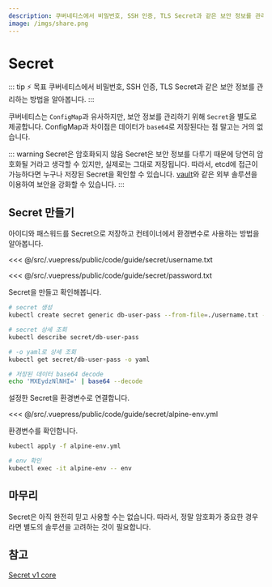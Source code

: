 ```yaml
---
description: 쿠버네티스에서 비밀번호, SSH 인증, TLS Secret과 같은 보안 정보를 관리하는 방법을 알아봅니다.
image: /imgs/share.png
---
```


# Secret

::: tip ⚡️ 목표
쿠버네티스에서 비밀번호, SSH 인증, TLS Secret과 같은 보안 정보를 관리하는 방법을 알아봅니다.
:::

쿠버네티스는 `ConfigMap`과 유사하지만, 보안 정보를 관리하기 위해 `Secret`을 별도로 제공합니다. ConfigMap과 차이점은 데이터가 `base64`로 저장된다는 점 말고는 거의 없습니다.

::: warning Secret은 암호화되지 않음
Secret은 보안 정보를 다루기 때문에 당연히 암호화될 거라고 생각할 수 있지만, 실제로는 그대로 저장됩니다. 따라서, etcd에 접근이 가능하다면 누구나 저장된 Secret을 확인할 수 있습니다. [vault](https://www.vaultproject.io/)와 같은 외부 솔루션을 이용하여 보안을 강화할 수 있습니다.
:::

## Secret 만들기

아이디와 패스워드를 Secret으로 저장하고 컨테이너에서 환경변수로 사용하는 방법을 알아봅니다.

<<< @/src/.vuepress/public/code/guide/secret/username.txt
<code-link link="guide/secret/username.txt"/>

<<< @/src/.vuepress/public/code/guide/secret/password.txt
<code-link link="guide/secret/password.txt"/>

Secret을 만들고 확인해봅니다.

```sh
# secret 생성
kubectl create secret generic db-user-pass --from-file=./username.txt --from-file=./password.txt

# secret 상세 조회
kubectl describe secret/db-user-pass

# -o yaml로 상세 조회
kubectl get secret/db-user-pass -o yaml

# 저장된 데이터 base64 decode
echo 'MXEydzNlNHI=' | base64 --decode
```

설정한 Secret을 환경변수로 연결합니다.

<<< @/src/.vuepress/public/code/guide/secret/alpine-env.yml
<code-link link="guide/secret/alpine-env.yml"/>

환경변수를 확인합니다.

```sh
kubectl apply -f alpine-env.yml

# env 확인
kubectl exec -it alpine-env -- env
```

## 마무리

Secret은 아직 완전히 믿고 사용할 수는 없습니다. 따라서, 정말 암호화가 중요한 경우라면 별도의 솔루션을 고려하는 것이 필요합니다.

## 참고

[Secret v1 core](https://kubernetes.io/docs/reference/generated/kubernetes-api/v1.20/#secret-v1-core)
